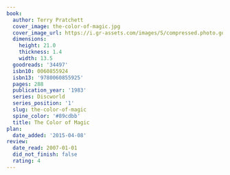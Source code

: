 ```yaml
---
book:
  author: Terry Pratchett
  cover_image: the-color-of-magic.jpg
  cover_image_url: https://i.gr-assets.com/images/S/compressed.photo.goodreads.com/books/1407111017l/34497._SX98_.jpg
  dimensions:
    height: 21.0
    thickness: 1.4
    width: 13.5
  goodreads: '34497'
  isbn10: 0060855924
  isbn13: '9780060855925'
  pages: 288
  publication_year: '1983'
  series: Discworld
  series_position: '1'
  slug: the-color-of-magic
  spine_color: '#89cdbb'
  title: The Color of Magic
plan:
  date_added: '2015-04-08'
review:
  date_read: 2007-01-01
  did_not_finish: false
  rating: 4
---
```

